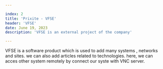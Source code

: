 ```yaml
---

index: 2
title: 'Prixite - VFSE'
header: 'VFSE'
date: June 19, 2023
description: 'VFSE is an external project of the company'

---
```


VFSE is a software product which is used to add many systems , networks and sites. we can also add articles related to technologies. here, we can acces other system remotely by connect our syste with VNC server.
